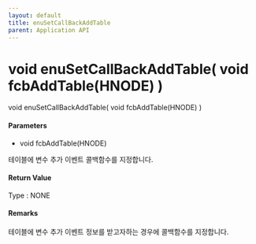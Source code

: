 ```yaml
---
layout: default
title: enuSetCallBackAddTable
parent: Application API
---
```

# void enuSetCallBackAddTable\( void fcbAddTable\(HNODE\) \)

void enuSetCallBackAddTable\( void fcbAddTable\(HNODE\) \)

#### Parameters

* void fcbAddTable\(HNODE\)

테이블에 변수 추가 이벤트 콜백함수를 지정합니다.

#### Return Value

Type : NONE

#### Remarks

테이블에 변수 추가 이벤트 정보를 받고자하는 경우에 콜백함수를 지정합니다.

